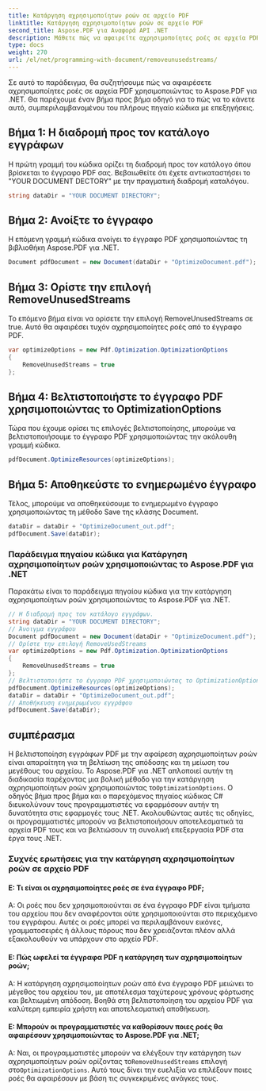 ```yaml
---
title: Κατάργηση αχρησιμοποίητων ροών σε αρχείο PDF
linktitle: Κατάργηση αχρησιμοποίητων ροών σε αρχείο PDF
second_title: Aspose.PDF για Αναφορά API .NET
description: Μάθετε πώς να αφαιρείτε αχρησιμοποίητες ροές σε αρχεία PDF χρησιμοποιώντας το Aspose.PDF για .NET. Ο βήμα προς βήμα οδηγός μας.
type: docs
weight: 270
url: /el/net/programming-with-document/removeunusedstreams/
---
```

Σε αυτό το παράδειγμα, θα συζητήσουμε πώς να αφαιρέσετε αχρησιμοποίητες ροές σε αρχεία PDF χρησιμοποιώντας το Aspose.PDF για .NET. Θα παρέχουμε έναν βήμα προς βήμα οδηγό για το πώς να το κάνετε αυτό, συμπεριλαμβανομένου του πλήρους πηγαίο κώδικα με επεξηγήσεις.

## Βήμα 1: Η διαδρομή προς τον κατάλογο εγγράφων

Η πρώτη γραμμή του κώδικα ορίζει τη διαδρομή προς τον κατάλογο όπου βρίσκεται το έγγραφο PDF σας. Βεβαιωθείτε ότι έχετε αντικαταστήσει το "YOUR DOCUMENT DECTORY" με την πραγματική διαδρομή καταλόγου.

```csharp
string dataDir = "YOUR DOCUMENT DIRECTORY";
```

## Βήμα 2: Ανοίξτε το έγγραφο

Η επόμενη γραμμή κώδικα ανοίγει το έγγραφο PDF χρησιμοποιώντας τη βιβλιοθήκη Aspose.PDF για .NET.

```csharp
Document pdfDocument = new Document(dataDir + "OptimizeDocument.pdf");
```

## Βήμα 3: Ορίστε την επιλογή RemoveUnusedStreams

Το επόμενο βήμα είναι να ορίσετε την επιλογή RemoveUnusedStreams σε true. Αυτό θα αφαιρέσει τυχόν αχρησιμοποίητες ροές από το έγγραφο PDF.

```csharp
var optimizeOptions = new Pdf.Optimization.OptimizationOptions
{
	RemoveUnusedStreams = true
};
```

## Βήμα 4: Βελτιστοποιήστε το έγγραφο PDF χρησιμοποιώντας το OptimizationOptions

Τώρα που έχουμε ορίσει τις επιλογές βελτιστοποίησης, μπορούμε να βελτιστοποιήσουμε το έγγραφο PDF χρησιμοποιώντας την ακόλουθη γραμμή κώδικα.

```csharp
pdfDocument.OptimizeResources(optimizeOptions);
```

## Βήμα 5: Αποθηκεύστε το ενημερωμένο έγγραφο

Τέλος, μπορούμε να αποθηκεύσουμε το ενημερωμένο έγγραφο χρησιμοποιώντας τη μέθοδο Save της κλάσης Document.

```csharp
dataDir = dataDir + "OptimizeDocument_out.pdf";
pdfDocument.Save(dataDir);
```

### Παράδειγμα πηγαίου κώδικα για Κατάργηση αχρησιμοποίητων ροών χρησιμοποιώντας το Aspose.PDF για .NET

Παρακάτω είναι το παράδειγμα πηγαίου κώδικα για την κατάργηση αχρησιμοποίητων ροών χρησιμοποιώντας το Aspose.PDF για .NET.

```csharp
// Η διαδρομή προς τον κατάλογο εγγράφων.
string dataDir = "YOUR DOCUMENT DIRECTORY";
// Άνοιγμα εγγράφου
Document pdfDocument = new Document(dataDir + "OptimizeDocument.pdf");
// Ορίστε την επιλογή RemoveUsedStreams
var optimizeOptions = new Pdf.Optimization.OptimizationOptions
{
	RemoveUnusedStreams = true
};
// Βελτιστοποιήστε το έγγραφο PDF χρησιμοποιώντας το OptimizationOptions
pdfDocument.OptimizeResources(optimizeOptions);
dataDir = dataDir + "OptimizeDocument_out.pdf";
// Αποθήκευση ενημερωμένου εγγράφου
pdfDocument.Save(dataDir);
```

## συμπέρασμα

 Η βελτιστοποίηση εγγράφων PDF με την αφαίρεση αχρησιμοποίητων ροών είναι απαραίτητη για τη βελτίωση της απόδοσης και τη μείωση του μεγέθους του αρχείου. Το Aspose.PDF για .NET απλοποιεί αυτήν τη διαδικασία παρέχοντας μια βολική μέθοδο για την κατάργηση αχρησιμοποίητων ροών χρησιμοποιώντας το`OptimizationOptions`. Ο οδηγός βήμα προς βήμα και ο παρεχόμενος πηγαίος κώδικας C# διευκολύνουν τους προγραμματιστές να εφαρμόσουν αυτήν τη δυνατότητα στις εφαρμογές τους .NET. Ακολουθώντας αυτές τις οδηγίες, οι προγραμματιστές μπορούν να βελτιστοποιήσουν αποτελεσματικά τα αρχεία PDF τους και να βελτιώσουν τη συνολική επεξεργασία PDF στα έργα τους .NET.

### Συχνές ερωτήσεις για την κατάργηση αχρησιμοποίητων ροών σε αρχείο PDF

#### Ε: Τι είναι οι αχρησιμοποίητες ροές σε ένα έγγραφο PDF;

Α: Οι ροές που δεν χρησιμοποιούνται σε ένα έγγραφο PDF είναι τμήματα του αρχείου που δεν αναφέρονται ούτε χρησιμοποιούνται στο περιεχόμενο του εγγράφου. Αυτές οι ροές μπορεί να περιλαμβάνουν εικόνες, γραμματοσειρές ή άλλους πόρους που δεν χρειάζονται πλέον αλλά εξακολουθούν να υπάρχουν στο αρχείο PDF.

#### Ε: Πώς ωφελεί τα έγγραφα PDF η κατάργηση των αχρησιμοποίητων ροών;

Α: Η κατάργηση αχρησιμοποίητων ροών από ένα έγγραφο PDF μειώνει το μέγεθος του αρχείου του, με αποτέλεσμα ταχύτερους χρόνους φόρτωσης και βελτιωμένη απόδοση. Βοηθά στη βελτιστοποίηση του αρχείου PDF για καλύτερη εμπειρία χρήστη και αποτελεσματική αποθήκευση.

#### Ε: Μπορούν οι προγραμματιστές να καθορίσουν ποιες ροές θα αφαιρέσουν χρησιμοποιώντας το Aspose.PDF για .NET;

 Α: Ναι, οι προγραμματιστές μπορούν να ελέγξουν την κατάργηση των αχρησιμοποίητων ροών ορίζοντας το`RemoveUnusedStreams` επιλογή στο`OptimizationOptions`. Αυτό τους δίνει την ευελιξία να επιλέξουν ποιες ροές θα αφαιρέσουν με βάση τις συγκεκριμένες ανάγκες τους.